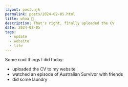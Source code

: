 ```yaml
---
layout: post.njk
permalink: posts/2024-02-05.html
title: whoa 👀
description: That's right, finally uploaded the CV
date: 2024-02-05
tags:
  - update
  - website
  - life
---
```

Some cool things I did today:
* uploaded the CV to my website
* watched an episode of Australian Survivor with friends
* did some laundry
